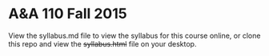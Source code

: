 # A&A 110 Fall 2015
View the syllabus.md  file to view the syllabus for this course online, or clone this repo and view the ~~syllabus.html~~ file on your desktop.
